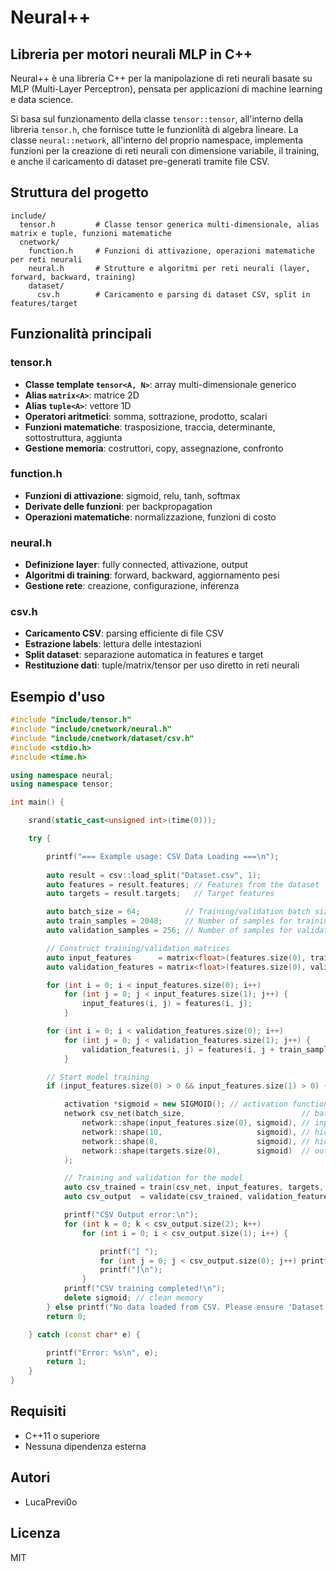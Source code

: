 # Neural++
## Libreria per motori neurali MLP in C++

Neural++ è una libreria C++ per la manipolazione di reti neurali basate su MLP (Multi-Layer Perceptron), pensata per applicazioni di machine learning e data science.

Si basa sul funzionamento della classe `tensor::tensor`, all'interno della libreria `tensor.h`, che fornisce tutte le funzionlità di algebra lineare.
La classe `neural::network`, all'interno del proprio namespace, implementa funzioni per la creazione di reti neurali con dimensione variabile, il training, e anche il caricamento di dataset pre-generati tramite file CSV.

## Struttura del progetto

```
include/
  tensor.h         # Classe tensor generica multi-dimensionale, alias matrix e tuple, funzioni matematiche
  cnetwork/
    function.h     # Funzioni di attivazione, operazioni matematiche per reti neurali
    neural.h       # Strutture e algoritmi per reti neurali (layer, forward, backward, training)
    dataset/
      csv.h        # Caricamento e parsing di dataset CSV, split in features/target
```

## Funzionalità principali

### tensor.h
- **Classe template `tensor<A, N>`**: array multi-dimensionale generico
- **Alias `matrix<A>`**: matrice 2D
- **Alias `tuple<A>`**: vettore 1D
- **Operatori aritmetici**: somma, sottrazione, prodotto, scalari
- **Funzioni matematiche**: trasposizione, traccia, determinante, sottostruttura, aggiunta
- **Gestione memoria**: costruttori, copy, assegnazione, confronto

### function.h
- **Funzioni di attivazione**: sigmoid, relu, tanh, softmax
- **Derivate delle funzioni**: per backpropagation
- **Operazioni matematiche**: normalizzazione, funzioni di costo

### neural.h
- **Definizione layer**: fully connected, attivazione, output
- **Algoritmi di training**: forward, backward, aggiornamento pesi
- **Gestione rete**: creazione, configurazione, inferenza

### csv.h
- **Caricamento CSV**: parsing efficiente di file CSV
- **Estrazione labels**: lettura delle intestazioni
- **Split dataset**: separazione automatica in features e target
- **Restituzione dati**: tuple/matrix/tensor per uso diretto in reti neurali

## Esempio d'uso

```cpp
#include "include/tensor.h"
#include "include/cnetwork/neural.h"
#include "include/cnetwork/dataset/csv.h"
#include <stdio.h>
#include <time.h>

using namespace neural;
using namespace tensor;

int main() {

    srand(static_cast<unsigned int>(time(0)));

    try {

        printf("=== Example usage: CSV Data Loading ===\n");
        
        auto result = csv::load_split("Dataset.csv", 1);
        auto features = result.features; // Features from the dataset
        auto targets = result.targets;   // Target features

        auto batch_size = 64;          // Training/validation batch size
        auto train_samples = 2048;     // Number of samples for training
        auto validation_samples = 256; // Number of samples for validation

        // Construct training/validation matrices
        auto input_features      = matrix<float>(features.size(0), train_samples);
        auto validation_features = matrix<float>(features.size(0), validation_samples);

        for (int i = 0; i < input_features.size(0); i++) 
            for (int j = 0; j < input_features.size(1); j++) {
                input_features(i, j) = features(i, j);
            }

        for (int i = 0; i < validation_features.size(0); i++) 
            for (int j = 0; j < validation_features.size(1); j++) {
                validation_features(i, j) = features(i, j + train_samples);
            }

        // Start model training
        if (input_features.size(0) > 0 && input_features.size(1) > 0) {

            activation *sigmoid = new SIGMOID(); // activation function
            network csv_net(batch_size,                          // batch size = number of samples
                network::shape(input_features.size(0), sigmoid), // input size = number of features
                network::shape(10,                     sigmoid), // hidden layer with 10 neurons
                network::shape(8,                      sigmoid), // hidden layer with 8 neurons
                network::shape(targets.size(0),        sigmoid)  // output size = number of targets
            );

            // Training and validation for the model
            auto csv_trained = train(csv_net, input_features, targets, new MSE(), 35000, 0.001f, 0.001f);
            auto csv_output  = validate(csv_trained, validation_features, targets);

            printf("CSV Output error:\n");
            for (int k = 0; k < csv_output.size(2); k++)
                for (int i = 0; i < csv_output.size(1); i++) {

                    printf("[ ");
                    for (int j = 0; j < csv_output.size(0); j++) printf("%c%.3f ", csv_output(j, i, k) >= 0 ? ' ' : 0, csv_output(j, i, k));
                    printf("]\n");
                }
            printf("CSV training completed!\n");
            delete sigmoid; // clean memory
        } else printf("No data loaded from CSV. Please ensure 'Dataset.csv' exists and is properly formatted.\n");
        return 0;

    } catch (const char* e) {

        printf("Error: %s\n", e);
        return 1;
    }
}
```

## Requisiti
- C++11 o superiore
- Nessuna dipendenza esterna

## Autori
- LucaPrevi0o

## Licenza
MIT
